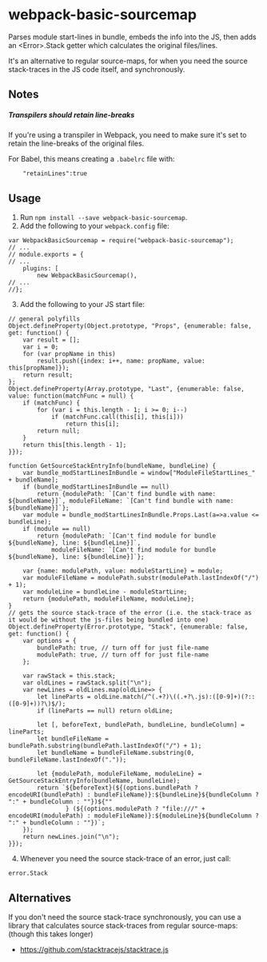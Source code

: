 # webpack-basic-sourcemap
Parses module start-lines in bundle, embeds the info into the JS, then adds an \<Error\>.Stack getter which calculates the original files/lines.

It's an alternative to regular source-maps, for when you need the source stack-traces in the JS code itself, and synchronously.

## Notes

##### Transpilers should retain line-breaks

If you're using a transpiler in Webpack, you need to make sure it's set to retain the line-breaks of the original files.

For Babel, this means creating a `.babelrc` file with:
```
	"retainLines":true
```

## Usage
1) Run `npm install --save webpack-basic-sourcemap`.  
2) Add the following to your `webpack.config` file:  
```
var WebpackBasicSourcemap = require("webpack-basic-sourcemap");
// ...
// module.exports = {
// ...
	plugins: [
		new WebpackBasicSourcemap(),
// ...
//};
```
3) Add the following to your JS start file:  
```
// general polyfills
Object.defineProperty(Object.prototype, "Props", {enumerable: false, get: function() {
	var result = [];
	var i = 0;
	for (var propName in this)
		result.push({index: i++, name: propName, value: this[propName]});
	return result;
};
Object.defineProperty(Array.prototype, "Last", {enumerable: false, value: function(matchFunc = null) {
	if (matchFunc) {
        for (var i = this.length - 1; i >= 0; i--)
            if (matchFunc.call(this[i], this[i]))
                return this[i];
        return null;
    }
    return this[this.length - 1];
}});

function GetSourceStackEntryInfo(bundleName, bundleLine) {
	var bundle_modStartLinesInBundle = window["ModuleFileStartLines_" + bundleName];
	if (bundle_modStartLinesInBundle == null)
		return {modulePath: `[Can't find bundle with name: ${bundleName}]`, moduleFileName: `[Can't find bundle with name: ${bundleName}]`};
    var module = bundle_modStartLinesInBundle.Props.Last(a=>a.value <= bundleLine);
	if (module == null)
		return {modulePath: `[Can't find module for bundle ${bundleName}, line: ${bundleLine}]`,
			moduleFileName: `[Can't find module for bundle ${bundleName}, line: ${bundleLine}]`};
	
	var {name: modulePath, value: moduleStartLine} = module;
	var moduleFileName = modulePath.substr(modulePath.lastIndexOf("/") + 1);
	var moduleLine = bundleLine - moduleStartLine;
	return {modulePath, moduleFileName, moduleLine};
}
// gets the source stack-trace of the error (i.e. the stack-trace as it would be without the js-files being bundled into one)
Object.defineProperty(Error.prototype, "Stack", {enumerable: false, get: function() {
	var options = {
		bundlePath: true, // turn off for just file-name
		modulePath: true, // turn off for just file-name
	};

	var rawStack = this.stack;
	var oldLines = rawStack.split("\n");
	var newLines = oldLines.map(oldLine=> {
		let lineParts = oldLine.match(/^(.+?)\((.+?\.js):([0-9]+)(?::([0-9]+))?\)$/);
		if (lineParts == null) return oldLine;

		let [, beforeText, bundlePath, bundleLine, bundleColumn] = lineParts;
		let bundleFileName = bundlePath.substring(bundlePath.lastIndexOf("/") + 1);
		let bundleName = bundleFileName.substring(0, bundleFileName.lastIndexOf("."));

		let {modulePath, moduleFileName, moduleLine} = GetSourceStackEntryInfo(bundleName, bundleLine);
		return `${beforeText}(${(options.bundlePath ? encodeURI(bundlePath) : bundleFileName)}:${bundleLine}${bundleColumn ? ":" + bundleColumn : ""})${""
				} (${(options.modulePath ? "file:///" + encodeURI(modulePath) : moduleFileName)}:${moduleLine}${bundleColumn ? ":" + bundleColumn : ""})`;
	});
	return newLines.join("\n");
}});
```
4) Whenever you need the source stack-trace of an error, just call:
```
error.Stack
```

## Alternatives
If you don't need the source stack-trace synchronously, you can use a library that calculates source stack-traces from regular source-maps: (though this takes longer)
* https://github.com/stacktracejs/stacktrace.js